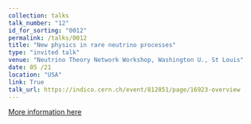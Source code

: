 ```yaml
---
collection: talks
talk_number: "12"
id_for_sorting: "0012"
permalink: /talks/0012
title: "New physics in rare neutrino processes" 
type: "invited talk"
venue: "Neutrino Theory Network Workshop, Washington U., St Louis"
date: 05 /21
location: "USA"
link: True 
talk_url: https://indico.cern.ch/event/812851/page/16923-overview 
---
```


[More information here](https://indico.cern.ch/event/812851/page/16923-overview)
